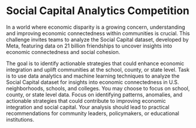 # Social Capital Analytics Competition

In a world where economic disparity is a growing concern, understanding and improving economic connectedness within communities is crucial. This challenge invites teams to analyze the Social Capital dataset, developed by Meta, featuring data on 21 billion friendships to uncover insights into economic connectedness and social cohesion. 

The goal is to identify actionable strategies that could enhance economic integration and uplift communities at the school, county, or state level. Task is to use data analytics and machine learning techniques to analyze the Social Capital dataset for insights into economic connectedness in U.S. neighborhoods, schools, and colleges. You may choose to focus on school, county, or state level data. Focus on identifying patterns, anomalies, and actionable strategies that could contribute to improving economic integration and social capital. Your analysis should lead to practical recommendations for community leaders, policymakers, or educational institutions.
